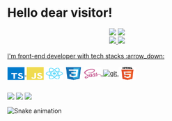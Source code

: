 <h1> Hello dear visitor! </h1>

<div align="center">
  <img height="100" width="auto" src="https://media3.giphy.com/media/nwLRdAkRjE3PCJyRYH/giphy.gif?cid=ecf05e47dgvb2eiptofkat8x3gpm7mdr3wjqa3uc5h67e0u3&rid=giphy.gif&ct=s"/>
  <img height="100" width="auto" src="https://media2.giphy.com/media/dWlLf9EAC8u5Nd0ku4/giphy.gif?cid=ecf05e47yybeacd6hfxfp0p51vhgylcgbwsfj6ku79y8nlwz&rid=giphy.gif&ct=s"/>
  
  
</div>

<div align="center">
  <a href="https://github.com/renato-figueiredo">
  <img height="180em" src="https://github-readme-stats.vercel.app/api?username=renato-figueiredo&show_icons=true&theme=midnight-purple&include_all_commits=true&count_private=true"/>
  <img height="180em" src="https://github-readme-stats.vercel.app/api/top-langs/?username=renato-figueiredo&layout=compact&langs_count=7&theme=midnight-purple"/>
</div>
  <br>
  I'm front-end developer with tech stacks :arrow_down:
<div style="display: inline_block"><br>
  <a href="https://www.typescriptlang.org/" target="_blank" rel="noreferrer">
    <img align="center" alt="typescript" height="30" width="40" src="https://raw.githubusercontent.com/devicons/devicon/master/icons/typescript/typescript-original.svg"/>
  </a>
  <img align="center" alt="javascript" height="30" width="40" src="https://raw.githubusercontent.com/devicons/devicon/master/icons/javascript/javascript-plain.svg">
  <img align="center" alt="react" height="30" width="40" src="https://raw.githubusercontent.com/devicons/devicon/master/icons/react/react-original.svg">
  <img align="center" alt="css3" height="30" width="40" src="https://raw.githubusercontent.com/devicons/devicon/master/icons/css3/css3-original.svg">
  <a href="https://sass-lang.com" target="_blank" rel="noreferrer">
    <img align="center" alt="sass" height="30" width="40" src="https://raw.githubusercontent.com/devicons/devicon/master/icons/sass/sass-original.svg"/>
  </a>
  <a href="https://git-scm.com/" target="_blank" rel="noreferrer">
    <img align="center" alt="git" height="30" width="40" src="https://www.vectorlogo.zone/logos/git-scm/git-scm-icon.svg"/>
  </a>
  <a href="https://www.w3.org/html/" target="_blank" rel="noreferrer">
    <img align="center" alt="html5" height="30" width="40" src="https://raw.githubusercontent.com/devicons/devicon/master/icons/html5/html5-original-wordmark.svg"/>
  </a>  
</div>
  
  ##
 
<div> 
  <a href = "mailto:renatofigueiredoalves@gmail.com"><img src="https://img.shields.io/badge/-Gmail-%23333?style=for-the-badge&logo=gmail&logoColor=white" target="_blank"></a>
  <a href="https://www.linkedin.com/in/renato-figueiredo-alves" target="_blank"><img src="https://img.shields.io/badge/-LinkedIn-%230077B5?style=for-the-badge&logo=linkedin&logoColor=white" target="_blank"></a>
  <a href="https://discord.com/Pinguim#1972" target="_blank"><img src="https://img.shields.io/badge/Discord-7289DA?style=for-the-badge&logo=discord&logoColor=white" target="_blank"></a>
 
  ![Snake animation](https://github.com/renato-figueiredo/renato-figueiredo/blob/output/github-contribution-grid-snake.svg)
 
</div>


<!--
**renato-figueiredo/renato-figueiredo** is a ✨ _special_ ✨ repository because its `README.md` (this file) appears on your GitHub profile.

Here are some ideas to get you started:

- 🔭 I’m currently working on ...
- 🌱 I’m currently learning ...
- 👯 I’m looking to collaborate on ...
- 🤔 I’m looking for help with ...
- 💬 Ask me about ...
- 📫 How to reach me: ...
- 😄 Pronouns: ...
- ⚡ Fun fact: ...
-->
